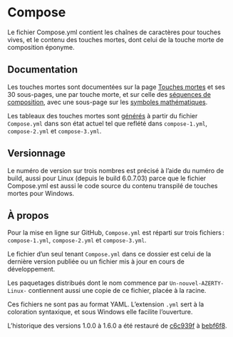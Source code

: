 # Compose

Le fichier Compose.yml contient les chaînes de caractères pour touches vives, et le contenu des touches mortes, dont celui de la touche morte de composition éponyme.

## Documentation

Les touches mortes sont documentées sur la page [Touches mortes](https://dispoclavier.com/nouvel-azerty/touches-mortes/) et ses 30 sous-pages, une par touche morte, et sur celle des [séquences de composition](https://dispoclavier.com/nouvel-azerty/composition/), avec une sous-page sur les [symboles mathématiques](https://dispoclavier.com/nouvel-azerty/composition/symboles-mathematiques/).

Les tableaux des touches mortes sont [générés](https://github.com/dispoclavier/nouvel-azerty/blob/main/linux-chromeos/outils/generate-deadkey-table.pl) à partir du fichier `Compose.yml` dans son état actuel tel que reflété dans `compose-1.yml`, `compose-2.yml` et `compose-3.yml`.

## Versionnage

Le numéro de version sur trois nombres est précisé à l’aide du numéro de build, aussi pour Linux (depuis le build 6.0.7.03) parce que le fichier Compose.yml est aussi le code source du contenu transpilé de touches mortes pour Windows.

## À propos

Pour la mise en ligne sur GitHub, `Compose.yml` est réparti sur trois fichiers : `compose-1.yml`, `compose-2.yml` et `compose-3.yml`.

Le fichier d’un seul tenant `Compose.yml` dans ce dossier est celui de la dernière version publiée ou un fichier mis à jour en cours de développement.

Les paquetages distribués dont le nom commence par `Un-nouvel-AZERTY-Linux-` contiennent aussi une copie de ce fichier, placée à la racine.

Ces fichiers ne sont pas au format YAML. L’extension `.yml` sert à la coloration syntaxique, et sous Windows elle facilite l’ouverture.

L’historique des versions 1.0.0 à 1.6.0 a été restauré de [c6c939f](https://github.com/dispoclavier/nouvel-azerty/commit/c6c939f1ec1a84dc4a1ec4aaf49df552b887e5dd) à [bebf6f8](https://github.com/dispoclavier/nouvel-azerty/commit/bebf6f8e44270b5623bf4eae95454b8b657497e2).
